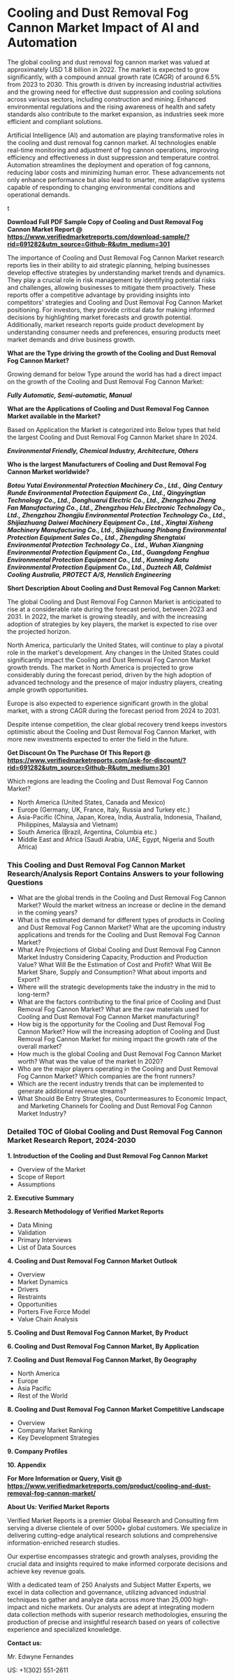 <meta name="title" content="Global Cooling and Dust Removal Fog Cannon Market Impact of AI and Automation"><meta name="description" content="The global cooling and dust removal fog cannon market was valued at approximately USD 1.8 billion in 2022. The market is expected to grow significantly, with a compoun"><meta name="title" content="Cooling and Dust Removal Fog Cannon Market Size, Share, Scope, Trends, Growth, Opportunities, Analysis, Forecast"><h1>Cooling and Dust Removal Fog Cannon Market Impact of AI and Automation</h1><p>The global cooling and dust removal fog cannon market was valued at approximately USD 1.8 billion in 2022. The market is expected to grow significantly, with a compound annual growth rate (CAGR) of around 6.5% from 2023 to 2030. This growth is driven by increasing industrial activities and the growing need for effective dust suppression and cooling solutions across various sectors, including construction and mining. Enhanced environmental regulations and the rising awareness of health and safety standards also contribute to the market expansion, as industries seek more efficient and compliant solutions.</p><p>Artificial Intelligence (AI) and automation are playing transformative roles in the cooling and dust removal fog cannon market. AI technologies enable real-time monitoring and adjustment of fog cannon operations, improving efficiency and effectiveness in dust suppression and temperature control. Automation streamlines the deployment and operation of fog cannons, reducing labor costs and minimizing human error. These advancements not only enhance performance but also lead to smarter, more adaptive systems capable of responding to changing environmental conditions and operational demands.</p>t</p><p id="" class=""><strong>Download Full PDF Sample Copy of Cooling and Dust Removal Fog Cannon Market Report @ <a href="https://www.verifiedmarketreports.com/download-sample/?rid=691282&utm_source=Github-R&utm_medium=301" target="_blank">https://www.verifiedmarketreports.com/download-sample/?rid=691282&utm_source=Github-R&utm_medium=301</a></strong></p><p>The importance of&nbsp;Cooling and Dust Removal Fog Cannon Market research reports lies in their ability to aid strategic planning, helping businesses develop effective strategies by understanding market trends and dynamics. They play a crucial role in risk management by identifying potential risks and challenges, allowing businesses to mitigate them proactively. These reports offer a competitive advantage by providing insights into competitors' strategies and Cooling and Dust Removal Fog Cannon Market positioning. For investors, they provide critical data for making informed decisions by highlighting market forecasts and growth potential. Additionally, market research reports guide product development by understanding consumer needs and preferences, ensuring products meet market demands and drive business growth.</p><p><strong>What are the&nbsp;Type driving the growth of the Cooling and Dust Removal Fog Cannon Market?</strong></p><p id="" class="">Growing demand for below Type around the world has had a direct impact on the growth of the Cooling and Dust Removal Fog Cannon Market:</p><em><strong>Fully Automatic, Semi-automatic, Manual</strong></em></p><strong>What are the&nbsp;Applications&nbsp;of Cooling and Dust Removal Fog Cannon Market available in the Market?</strong></p><p id="" class="">Based on Application the Market is categorized into Below types that held the largest Cooling and Dust Removal Fog Cannon Market share In 2024.</p><em><strong>Environmental Friendly, Chemical Industry, Architecture, Others</strong></em></p><strong>Who is the largest Manufacturers of Cooling and Dust Removal Fog Cannon Market worldwide?</strong></p><p><em><strong>Botou Yutai Environmental Protection Machinery Co., Ltd., Qing Century Runde Environmental Protection Equipment Co., Ltd., Qingyingtian Technology Co., Ltd., Donghuarui Electric Co., Ltd., Zhengzhou Zheng Fan Manufacturing Co., Ltd., Zhengzhou Helu Electronic Technology Co., Ltd., Zhengzhou Zhongjiu Environmental Protection Technology Co., Ltd., Shijiazhuang Daiwei Machinery Equipment Co., Ltd., Xingtai Xisheng Machinery Manufacturing Co., Ltd., Shijiazhuang Pinbang Environmental Protection Equipment Sales Co., Ltd., Zhengding Shengtaixi Environmental Protection Technology Co., Ltd., Wuhan Xiangning Environmental Protection Equipment Co., Ltd., Guangdong Fenghua Environmental Protection Equipment Co., Ltd., Kunming Aotu Environmental Protection Equipment Co., Ltd., Duztech AB, Coldmist Cooling Australia, PROTECT A/S, Hennlich Engineering</strong></em></p><p id="" class=""><strong>Short Description About Cooling and Dust Removal Fog Cannon Market:</strong></p><p>The global Cooling and Dust Removal Fog Cannon Market is anticipated to rise at a considerable rate during the forecast period, between 2023 and 2031. In 2022, the market is growing steadily, and with the increasing adoption of strategies by key players, the market is expected to rise over the projected horizon.</p><p>North America, particularly the United States, will continue to play a pivotal role in the market's development. Any changes in the United States could significantly impact the Cooling and Dust Removal Fog Cannon Market growth trends. The market in North America is projected to grow considerably during the forecast period, driven by the high adoption of advanced technology and the presence of major industry players, creating ample growth opportunities.</p><p>Europe is also expected to experience significant growth in the global market, with a strong CAGR during the forecast period from 2024 to 2031.</p><p>Despite intense competition, the clear global recovery trend keeps investors optimistic about the Cooling and Dust Removal Fog Cannon Market, with more new investments expected to enter the field in the future.</p><p id="" class=""><strong>Get Discount On The Purchase Of This Report @ <a href="https://www.verifiedmarketreports.com/ask-for-discount/?rid=691282&utm_source=Github-R&utm_medium=301" target="_blank">https://www.verifiedmarketreports.com/ask-for-discount/?rid=691282&utm_source=Github-R&utm_medium=301</a></strong></p>Which regions are leading the Cooling and Dust Removal Fog Cannon Market?</p><ul><li>North America (United States, Canada and Mexico)</li><li>Europe (Germany, UK, France, Italy, Russia and Turkey etc.)</li><li>Asia-Pacific (China, Japan, Korea, India, Australia, Indonesia, Thailand, Philippines, Malaysia and Vietnam)</li><li>South America (Brazil, Argentina, Columbia etc.)</li><li>Middle East and Africa (Saudi Arabia, UAE, Egypt, Nigeria and South Africa)</li></ul><h3 id="" class="">This Cooling and Dust Removal Fog Cannon Market Research/Analysis Report Contains Answers to your following Questions</h3><ul><li>What are the global trends in the Cooling and Dust Removal Fog Cannon Market? Would the market witness an increase or decline in the demand in the coming years?</li><li>What is the estimated demand for different types of products in Cooling and Dust Removal Fog Cannon Market? What are the upcoming industry applications and trends for the Cooling and Dust Removal Fog Cannon Market?</li><li>What Are Projections of Global Cooling and Dust Removal Fog Cannon Market Industry Considering Capacity, Production and Production Value? What Will Be the Estimation of Cost and Profit? What Will Be Market Share, Supply and Consumption? What about imports and Export?</li><li>Where will the strategic developments take the industry in the mid to long-term?</li><li>What are the factors contributing to the final price of Cooling and Dust Removal Fog Cannon Market? What are the raw materials used for Cooling and Dust Removal Fog Cannon Market manufacturing?</li><li>How big is the opportunity for the Cooling and Dust Removal Fog Cannon Market? How will the increasing adoption of Cooling and Dust Removal Fog Cannon Market for mining impact the growth rate of the overall market?</li><li>How much is the global Cooling and Dust Removal Fog Cannon Market worth? What was the value of the market In 2020?</li><li>Who are the major players operating in the Cooling and Dust Removal Fog Cannon Market? Which companies are the front runners?</li><li>Which are the recent industry trends that can be implemented to generate additional revenue streams?</li><li>What Should Be Entry Strategies, Countermeasures to Economic Impact, and Marketing Channels for Cooling and Dust Removal Fog Cannon Market Industry?</li></ul><h3 id="" class="">Detailed TOC of Global Cooling and Dust Removal Fog Cannon Market Research Report, 2024-2030</h3><p id="" class=""><strong>1. Introduction of the Cooling and Dust Removal Fog Cannon Market</strong></p><ul><li>Overview of the Market</li><li>Scope of Report</li><li>Assumptions</li></ul><p id="" class=""><strong>2. Executive Summary</strong></p><p id="" class=""><strong>3. Research Methodology of Verified Market Reports</strong></p><ul><li>Data Mining</li><li>Validation</li><li>Primary Interviews</li><li>List of Data Sources</li></ul><p id="" class=""><strong>4. Cooling and Dust Removal Fog Cannon Market Outlook</strong></p><ul><li>Overview</li><li>Market Dynamics</li><li>Drivers</li><li>Restraints</li><li>Opportunities</li><li>Porters Five Force Model</li><li>Value Chain Analysis</li></ul><p id="" class=""><strong>5. Cooling and Dust Removal Fog Cannon Market, By Product</strong></p><p id="" class=""><strong>6. Cooling and Dust Removal Fog Cannon Market, By Application</strong></p><p id="" class=""><strong>7. Cooling and Dust Removal Fog Cannon Market, By Geography</strong></p><ul><li>North America</li><li>Europe</li><li>Asia Pacific</li><li>Rest of the World</li></ul><p id="" class=""><strong>8. Cooling and Dust Removal Fog Cannon Market Competitive Landscape</strong></p><ul><li>Overview</li><li>Company Market Ranking</li><li>Key Development Strategies</li></ul><p id="" class=""><strong>9. Company Profiles</strong></p><p id="" class=""><strong>10. Appendix</strong></p><p id="" class=""><strong>For More Information or Query, Visit @ <a href="https://www.verifiedmarketreports.com/product/cooling-and-dust-removal-fog-cannon-market/" target="_blank">https://www.verifiedmarketreports.com/product/cooling-and-dust-removal-fog-cannon-market/</a></strong></p><p id="" class=""><strong>About Us: Verified Market Reports</strong></p><p id="" class="">Verified Market Reports is a premier Global Research and Consulting firm serving a diverse clientele of over 5000+ global customers. We specialize in delivering cutting-edge analytical research solutions and comprehensive information-enriched research studies.</p><p id="" class="">Our expertise encompasses strategic and growth analyses, providing the crucial data and insights required to make informed corporate decisions and achieve key revenue goals.</p><p id="" class="">With a dedicated team of 250 Analysts and Subject Matter Experts, we excel in data collection and governance, utilizing advanced industrial techniques to gather and analyze data across more than 25,000 high-impact and niche markets. Our analysts are adept at integrating modern data collection methods with superior research methodologies, ensuring the production of precise and insightful research based on years of collective experience and specialized knowledge.</p><p id="" class=""><strong>Contact us:</strong></p><p id="" class="">Mr. Edwyne Fernandes</p><p id="" class="">US: +1(302) 551-2611</p>